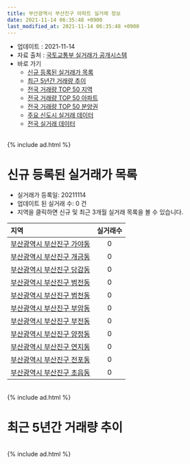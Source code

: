 ```yaml
---
title: 부산광역시 부산진구 아파트 실거래 정보
date: 2021-11-14 06:35:48 +0900
last_modified_at: 2021-11-14 06:35:48 +0900
---
```


* 업데이트 : 2021-11-14
* 자료 출처 : [국토교통부 실거래가 공개시스템](http://rt.molit.go.kr)
* 바로 가기
    * [신규 등록된 실거래가 목록](#신규-등록된-실거래가-목록)
    * [최근 5년간 거래량 추이](#최근-5년간-거래량-추이)
    * [전국 거래량 TOP 50 지역](https://inasie.github.io/apt-trade-info/최근-3개월-전국에서-가장-거래가-많이-발생한-지역)
    * [전국 거래량 TOP 50 아파트](https://inasie.github.io/apt-trade-info/최근-3개월-전국에서-가장-거래가-많이-발생한-아파트)
    * [전국 거래량 TOP 50 분양권](https://inasie.github.io/apt-trade-info/최근-3개월-전국에서-가장-거래가-많이-발생한-분양권)
    * [주요 신도시 실거래 데이터](https://inasie.github.io/apt-trade-info/주요-신도시)
    * [전국 실거래 데이터](https://inasie.github.io/apt-trade-info/전국)

<br>
{% include ad.html %}
<br>

# 신규 등록된 실거래가 목록
* 실거래가 등록일: 20211114
* 업데이트 된 실거래 수: 0 건
* 지역을 클릭하면 신규 및 최근 3개월 실거래 목록을 볼 수 있습니다.


|지역|실거래수|
|:---|:---:|
|[부산광역시 부산진구 가야동](https://inasie.github.io/apt-trade-info/부산광역시-부산진구-가야동)|0|
|[부산광역시 부산진구 개금동](https://inasie.github.io/apt-trade-info/부산광역시-부산진구-개금동)|0|
|[부산광역시 부산진구 당감동](https://inasie.github.io/apt-trade-info/부산광역시-부산진구-당감동)|0|
|[부산광역시 부산진구 범전동](https://inasie.github.io/apt-trade-info/부산광역시-부산진구-범전동)|0|
|[부산광역시 부산진구 범천동](https://inasie.github.io/apt-trade-info/부산광역시-부산진구-범천동)|0|
|[부산광역시 부산진구 부암동](https://inasie.github.io/apt-trade-info/부산광역시-부산진구-부암동)|0|
|[부산광역시 부산진구 부전동](https://inasie.github.io/apt-trade-info/부산광역시-부산진구-부전동)|0|
|[부산광역시 부산진구 양정동](https://inasie.github.io/apt-trade-info/부산광역시-부산진구-양정동)|0|
|[부산광역시 부산진구 연지동](https://inasie.github.io/apt-trade-info/부산광역시-부산진구-연지동)|0|
|[부산광역시 부산진구 전포동](https://inasie.github.io/apt-trade-info/부산광역시-부산진구-전포동)|0|
|[부산광역시 부산진구 초읍동](https://inasie.github.io/apt-trade-info/부산광역시-부산진구-초읍동)|0|


<br>
{% include ad.html %}
<br>

# 최근 5년간 거래량 추이


<div style="width:100%;">
    <canvas id="deal_progress" height="200"></canvas>
</div>

<script>
new Chart(document.getElementById("deal_progress"), {
    type: 'line',
    data: {
        labels: ['201611','201612','201701','201702','201703','201704','201705','201706','201707','201708','201709','201710','201711','201712','201801','201802','201803','201804','201805','201806','201807','201808','201809','201810','201811','201812','201901','201902','201903','201904','201905','201906','201907','201908','201909','201910','201911','201912','202001','202002','202003','202004','202005','202006','202007','202008','202009','202010','202011','202012','202101','202102','202103','202104','202105','202106','202107','202108','202109','202110','202111'],
        datasets: [{
            label: '매매',
            pointRadius: 1,
            data: [636, 376, 372, 523, 636, 565, 537, 519, 407, 371, 349, 283, 368, 251, 485, 367, 443, 255, 226, 264, 211, 210, 222, 276, 233, 214, 257, 243, 292, 307, 283, 307, 330, 343, 328, 489, 860, 708, 680, 651, 400, 529, 643, 1472, 894, 494, 657, 1542, 1830, 1211, 435, 368, 450, 941, 1148, 478, 334, 381, 295, 292, 29],
            borderColor: "rgba(255, 201, 14, 1)",
            backgroundColor: "rgba(255, 201, 14, 0.5)",
            fill: false,
            lineTension: 0
        },{
            label: '전월세',
            pointRadius: 1,
            data: [431, 400, 373, 483, 419, 368, 352, 363, 405, 360, 334, 298, 325, 306, 345, 366, 461, 368, 320, 270, 298, 249, 206, 300, 255, 345, 443, 435, 356, 330, 423, 417, 477, 460, 369, 392, 402, 465, 460, 645, 429, 450, 420, 536, 543, 525, 427, 464, 526, 557, 478, 480, 439, 758, 809, 653, 478, 453, 346, 346, 71],
            borderColor: "rgba(0, 141, 185, 1)",
            backgroundColor: "rgba(0, 141, 185, 0.5)",
            fill: false,
            lineTension: 0
        }
        ]
    },
    options: {
        responsive: true,
        title: {
            display: false
        },
        tooltips: {
            mode: 'index',
            intersect: false
        },
        hover: {
            mode: 'nearest',
            intersect: true
        },
        scales: {
            xAxes: [{
                display: true,
                scaleLabel: {
                    display: true,
                    labelString: '년/월'
                }
            }],
            yAxes: [{
                display: true,
                ticks: {
                    suggestedMin: 0,
                },
                scaleLabel: {
                    display: true,
                    labelString: '실거래 수'
                }
            }]
        }
    }
});

</script>


<br>
{% include ad.html %}
<br>


